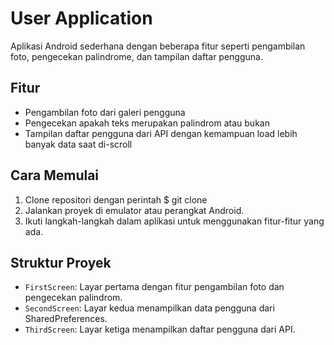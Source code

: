 # User Application

Aplikasi Android sederhana dengan beberapa fitur seperti pengambilan foto, pengecekan palindrome, dan tampilan daftar pengguna.

## Fitur

- Pengambilan foto dari galeri pengguna
- Pengecekan apakah teks merupakan palindrom atau bukan
- Tampilan daftar pengguna dari API dengan kemampuan load lebih banyak data saat di-scroll

## Cara Memulai

1. Clone repositori dengan perintah $ git clone
2. Jalankan proyek di emulator atau perangkat Android.
3. Ikuti langkah-langkah dalam aplikasi untuk menggunakan fitur-fitur yang ada.

## Struktur Proyek

- `FirstScreen`: Layar pertama dengan fitur pengambilan foto dan pengecekan palindrom.
- `SecondScreen`: Layar kedua menampilkan data pengguna dari SharedPreferences.
- `ThirdScreen`: Layar ketiga menampilkan daftar pengguna dari API.
